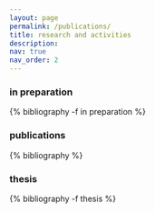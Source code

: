 ```yaml
---
layout: page
permalink: /publications/
title: research and activities
description: 
nav: true
nav_order: 2
---
```


### in preparation

<div class="publications">
{% bibliography -f in preparation %}

</div>
  
### publications

<!-- _pages/publications.md -->
<div class="publications">

{% bibliography %}
</div>

### thesis

<div class="publications">
{% bibliography -f thesis %}

</div>
